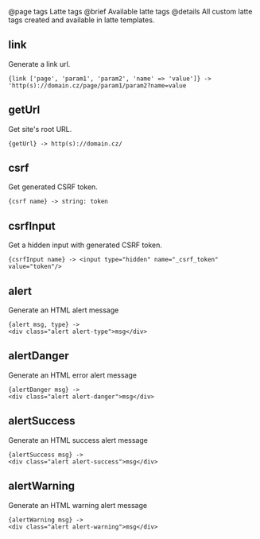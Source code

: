 @page tags Latte tags @brief Available latte tags @details All custom latte tags created and available in latte
templates.

## link

Generate a link url.

```latte
{link ['page', 'param1', 'param2', 'name' => 'value']} -> 'http(s)://domain.cz/page/param1/param2?name=value
```

## getUrl

Get site's root URL.

```latte
{getUrl} -> http(s)://domain.cz/
```

## csrf

Get generated CSRF token.

```latte
{csrf name} -> string: token
```

## csrfInput

Get a hidden input with generated CSRF token.

```latte
{csrfInput name} -> <input type="hidden" name="_csrf_token" value="token"/>
```

## alert

Generate an HTML alert message

```latte
{alert msg, type} ->
<div class="alert alert-type">msg</div> 
```

## alertDanger

Generate an HTML error alert message

```latte
{alertDanger msg} ->
<div class="alert alert-danger">msg</div> 
```

## alertSuccess

Generate an HTML success alert message

```latte
{alertSuccess msg} ->
<div class="alert alert-success">msg</div> 
```

## alertWarning

Generate an HTML warning alert message

```latte
{alertWarning msg} ->
<div class="alert alert-warning">msg</div> 
```
